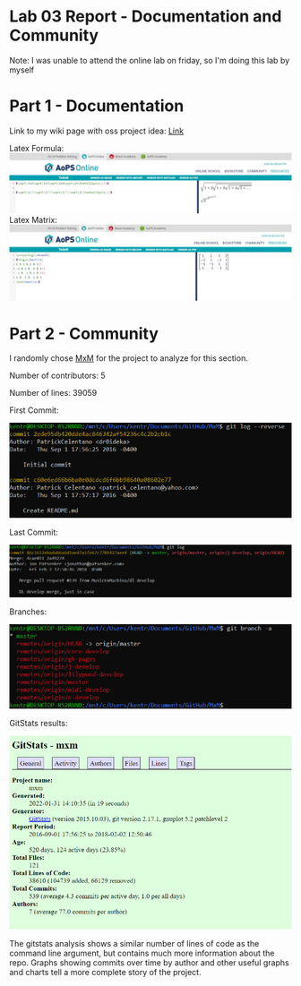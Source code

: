 # Lab 03 Report - Documentation and Community

Note: I was unable to attend the online lab on friday, so I'm doing this lab by myself

# Part 1 - Documentation

Link to my wiki page with oss project idea: [Link](https://github.com/ryantk3nt/oss/wiki/Ryan-Kent's-Wiki)

Latex Formula: ![Screenshot](latex1.PNG)
Latex Matrix: ![Screenshot](latex2.PNG)

# Part 2 - Community

I randomly chose [MxM](https://github.com/musicexmachina/mxm) for the project to analyze for this section.

Number of contributors: 5

Number of lines: 39059

First Commit: 

![First Commit](firstcommit.PNG)

Last Commit: 

![Last Commit](lastcommit.PNG)

Branches: 

![Branches](branches.PNG)

GitStats results: 

![GitStats](gitstats.PNG)

The gitstats analysis shows a similar number of lines of code as the command line argument, but contains much more information about the repo. Graphs showing commits over time by author and other useful graphs and charts tell a more complete story of the project. 
